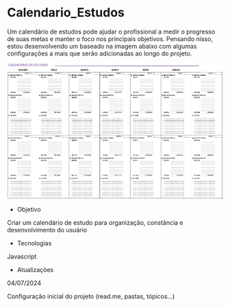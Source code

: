 # Calendario_Estudos

Um calendário de estudos pode ajudar o profissional a medir o progresso de suas metas e manter o foco nos principais objetivos. Pensando nisso, estou desenvolvendo um baseado na imagem abaixo com algumas configurações a mais que serão adicionadas ao longo do projeto.

![Calendário base](https://github.com/Twistywasabi/Calendario_Estudos/blob/main/Capturar.PNG)

* Objetivo

Criar um calendário de estudo para organização, constância e desenvolvimento do usuário

* Tecnologias

Javascript

* Atualizações

04/07/2024

Configuração inicial do projeto (read.me, pastas, tópicos...)

